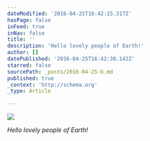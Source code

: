 ```yaml
---
dateModified: '2016-04-25T16:42:15.317Z'
hasPage: false
inFeed: true
inNav: false
title: ''
description: 'Hello lovely people of Earth!'
author: []
datePublished: '2016-04-25T16:42:30.142Z'
starred: false
sourcePath: _posts/2016-04-25-b.md
published: true
_context: 'http://schema.org'
_type: Article

---
```

![](https://the-grid-user-content.s3-us-west-2.amazonaws.com/ed7a2b07-2047-4fb7-a9f2-fbd8f9cee1f4.jpg)

_Hello lovely people of Earth!_